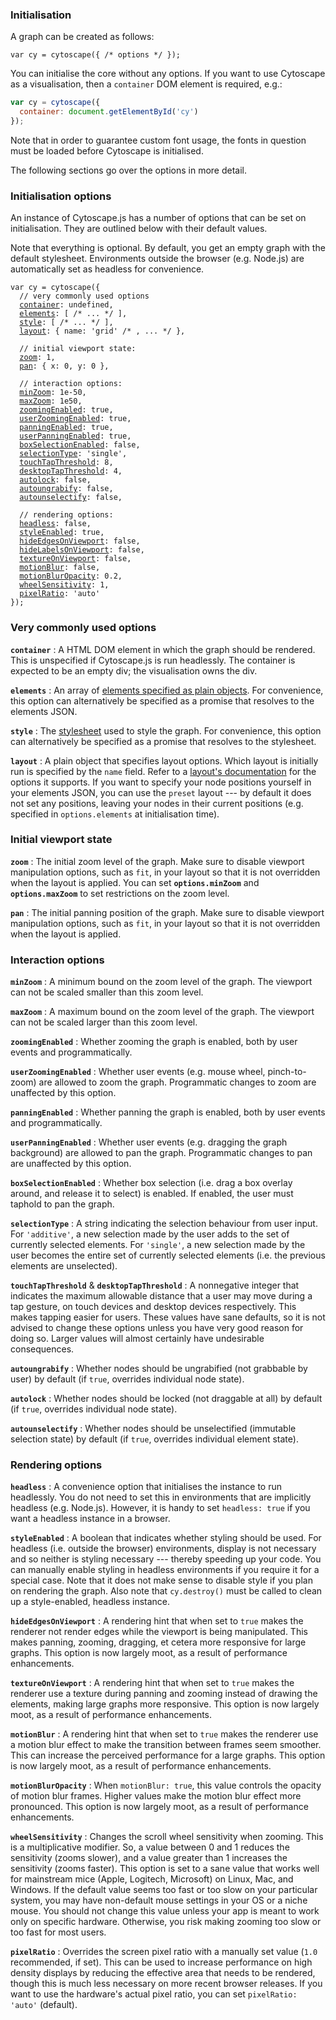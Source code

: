 ### Initialisation

A graph can be created as follows:

```
var cy = cytoscape({ /* options */ });
```

You can initialise the core without any options.  If you want to use Cytoscape as a visualisation, then a `container` DOM element is required, e.g.:

```js
var cy = cytoscape({
  container: document.getElementById('cy')
});
```

Note that in order to guarantee custom font usage, the fonts in question must be loaded before Cytoscape is initialised.

The following sections go over the options in more detail.


### Initialisation options

An instance of Cytoscape.js has a number of options that can be set on initialisation.  They are outlined below with their default values.

<span class="important-indicator"></span> Note that everything is optional.  By default, you get an empty graph with the default stylesheet.  Environments outside the browser (e.g. Node.js) are automatically set as headless for convenience.

<pre><code>var cy = cytoscape({
  // very commonly used options
  <a href="#init-opts/container">container</a>: undefined,
  <a href="#init-opts/elements">elements</a>: [ /* ... */ ],
  <a href="#init-opts/style">style</a>: [ /* ... */ ],
  <a href="#init-opts/layout">layout</a>: { name: 'grid' /* , ... */ },

  // initial viewport state:
  <a href="#init-opts/zoom">zoom</a>: 1,
  <a href="#init-opts/pan">pan</a>: { x: 0, y: 0 },

  // interaction options:
  <a href="#init-opts/minZoom">minZoom</a>: 1e-50,
  <a href="#init-opts/maxZoom">maxZoom</a>: 1e50,
  <a href="#init-opts/zoomingEnabled">zoomingEnabled</a>: true,
  <a href="#init-opts/userZoomingEnabled">userZoomingEnabled</a>: true,
  <a href="#init-opts/panningEnabled">panningEnabled</a>: true,
  <a href="#init-opts/userPanningEnabled">userPanningEnabled</a>: true,
  <a href="#init-opts/boxSelectionEnabled">boxSelectionEnabled</a>: false,
  <a href="#init-opts/selectionType">selectionType</a>: 'single',
  <a href="#init-opts/touchTapThreshold">touchTapThreshold</a>: 8,
  <a href="#init-opts/desktopTapThreshold">desktopTapThreshold</a>: 4,
  <a href="#init-opts/autolock">autolock</a>: false,
  <a href="#init-opts/autoungrabify">autoungrabify</a>: false,
  <a href="#init-opts/autounselectify">autounselectify</a>: false,

  // rendering options:
  <a href="#init-opts/headless">headless</a>: false,
  <a href="#init-opts/styleEnabled">styleEnabled</a>: true,
  <a href="#init-opts/hideEdgesOnViewport">hideEdgesOnViewport</a>: false,
  <a href="#init-opts/hideLabelsOnViewport">hideLabelsOnViewport</a>: false,
  <a href="#init-opts/textureOnViewport">textureOnViewport</a>: false,
  <a href="#init-opts/motionBlur">motionBlur</a>: false,
  <a href="#init-opts/motionBlurOpacity">motionBlurOpacity</a>: 0.2,
  <a href="#init-opts/wheelSensitivity">wheelSensitivity</a>: 1,
  <a href="#init-opts/pixelRatio">pixelRatio</a>: 'auto'
});
</code></pre>

### Very commonly used options

<span id="init-opts/container"></span>
**`container`** : A HTML DOM element in which the graph should be rendered.  This is unspecified if Cytoscape.js is run headlessly.  The container is expected to be an empty div; the visualisation owns the div.

<span id="init-opts/elements"></span>
**`elements`** : An array of [elements specified as plain objects](#notation/elements-json).  For convenience, this option can alternatively be specified as a promise that resolves to the elements JSON.

<span id="init-opts/style"></span>
**`style`** : The [stylesheet](#style) used to style the graph.  For convenience, this option can alternatively be specified as a promise that resolves to the stylesheet.

<span id="init-opts/layout"></span>
**`layout`** : A plain object that specifies layout options.  Which layout is initially run is specified by the `name` field.  Refer to a [layout's documentation](#layouts) for the options it supports.  If you want to specify your node positions yourself in your elements JSON, you can use the `preset` layout --- by default it does not set any positions, leaving your nodes in their current positions (e.g. specified in `options.elements` at initialisation time).


### Initial viewport state

<span id="init-opts/zoom"></span>
**`zoom`** : The initial zoom level of the graph.  Make sure to disable viewport manipulation options, such as `fit`, in your layout so that it is not overridden when the layout is applied.  You can set **`options.minZoom`** and **`options.maxZoom`** to set restrictions on the zoom level.

<span id="init-opts/pan"></span>
**`pan`** : The initial panning position of the graph.  Make sure to disable viewport manipulation options, such as `fit`, in your layout so that it is not overridden when the layout is applied.


### Interaction options

<span id="init-opts/minZoom"></span>
**`minZoom`** : A minimum bound on the zoom level of the graph.  The viewport can not be scaled smaller than this zoom level.

<span id="init-opts/maxZoom"></span>
**`maxZoom`** : A maximum bound on the zoom level of the graph.  The viewport can not be scaled larger than this zoom level.

<span id="init-opts/zoomingEnabled"></span>
**`zoomingEnabled`** : Whether zooming the graph is enabled, both by user events and programmatically.

<span id="init-opts/userZoomingEnabled"></span>
**`userZoomingEnabled`** : Whether user events (e.g. mouse wheel, pinch-to-zoom) are allowed to zoom the graph.  Programmatic changes to zoom are unaffected by this option.

<span id="init-opts/panningEnabled"></span>
**`panningEnabled`** : Whether panning the graph is enabled, both by user events and programmatically.

<span id="init-opts/userPanningEnabled"></span>
**`userPanningEnabled`** : Whether user events (e.g. dragging the graph background) are allowed to pan the graph.  Programmatic changes to pan are unaffected by this option.

<span id="init-opts/boxSelectionEnabled"></span>
**`boxSelectionEnabled`** : Whether box selection (i.e. drag a box overlay around, and release it to select) is enabled.  If enabled, the user must taphold to pan the graph.

<span id="init-opts/selectionType"></span>
**`selectionType`** : A string indicating the selection behaviour from user input.  For `'additive'`, a new selection made by the user adds to the set of currently selected elements.  For `'single'`, a new selection made by the user becomes the entire set of currently selected elements (i.e. the previous elements are unselected).

<span id="init-opts/touchTapThreshold"></span>
<span id="init-opts/desktopTapThreshold"></span>
**`touchTapThreshold`** & **`desktopTapThreshold`** : A nonnegative integer that indicates the maximum allowable distance that a user may move during a tap gesture, on touch devices and desktop devices respectively.  This makes tapping easier for users.  These values have sane defaults, so it is not advised to change these options unless you have very good reason for doing so.  Larger values will almost certainly have undesirable consequences.

<span id="init-opts/autoungrabify"></span>
**`autoungrabify`** : Whether nodes should be ungrabified (not grabbable by user) by default (if `true`, overrides individual node state).

<span id="init-opts/autolock"></span>
**`autolock`** : Whether nodes should be locked (not draggable at all) by default (if `true`, overrides individual node state).

<span id="init-opts/autounselectify"></span>
**`autounselectify`** : Whether nodes should be unselectified (immutable selection state) by default (if `true`, overrides individual element state).


### Rendering options

<span id="init-opts/headless"></span>
**`headless`** : A convenience option that initialises the instance to run headlessly.  You do not need to set this in environments that are implicitly headless (e.g. Node.js).  However, it is handy to set `headless: true` if you want a headless instance in a browser.

<span id="init-opts/styleEnabled"></span>
**`styleEnabled`** : A boolean that indicates whether styling should be used.  For headless (i.e. outside the browser) environments, display is not necessary and so neither is styling necessary --- thereby speeding up your code.  You can manually enable styling in headless environments if you require it for a special case.  Note that it does not make sense to disable style if you plan on rendering the graph.  Also note that `cy.destroy()` must be called to clean up a style-enabled, headless instance.

<span id="init-opts/hideEdgesOnViewport"></span>
**`hideEdgesOnViewport`** : A rendering hint that when set to `true` makes the renderer not render edges while the viewport is being manipulated.  This makes panning, zooming, dragging, et cetera more responsive for large graphs.  This option is now largely moot, as a result of performance enhancements.

<span id="init-opts/textureOnViewport"></span>
**`textureOnViewport`** : A rendering hint that when set to `true` makes the renderer use a texture  during panning and zooming instead of drawing the elements, making large graphs more responsive.  This option is now largely moot, as a result of performance enhancements.

<span id="init-opts/motionBlur"></span>
**`motionBlur`** : A rendering hint that when set to `true` makes the renderer use a motion blur effect to make the transition between frames seem smoother.  This can increase the perceived performance for a large graphs.  This option is now largely moot, as a result of performance enhancements.

<span id="init-opts/motionBlurOpacity"></span>
**`motionBlurOpacity`** : When `motionBlur: true`, this value controls the opacity of motion blur frames.  Higher values make the motion blur effect more pronounced.  This option is now largely moot, as a result of performance enhancements.

<span id="init-opts/wheelSensitivity"></span>
**`wheelSensitivity`** : Changes the scroll wheel sensitivity when zooming.  This is a multiplicative modifier.  So, a value between 0 and 1 reduces the sensitivity (zooms slower), and a value greater than 1 increases the sensitivity (zooms faster).  This option is set to a sane value that works well for mainstream mice (Apple, Logitech, Microsoft) on Linux, Mac, and Windows.  If the default value seems too fast or too slow on your particular system, you may have non-default mouse settings in your OS or a niche mouse.  You should not change this value unless your app is meant to work only on specific hardware.  Otherwise, you risk making zooming too slow or too fast for most users.

<span id="init-opts/pixelRatio"></span>
**`pixelRatio`** : Overrides the screen pixel ratio with a manually set value (`1.0` recommended, if set).  This can be used to increase performance on high density displays by reducing the effective area that needs to be rendered, though this is much less necessary on more recent browser releases.  If you want to use the hardware's actual pixel ratio, you can set `pixelRatio: 'auto'` (default).
